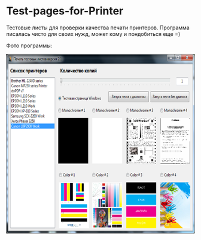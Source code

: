 # Test-pages-for-Printer
Тестовые листы для проверки качества печати принтеров.
Программа писалась чисто для своих нужд, может кому и пондобиться еще =)

Фото программы:

<img src="https://github.com/Galavarez/Test-pages-for-Printer/blob/master/img.png" width="640" height="480"/>
